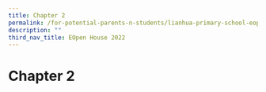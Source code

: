 ```yaml
---
title: Chapter 2
permalink: /for-potential-parents-n-students/lianhua-primary-school-eopen-house-2022/chapter-2/
description: ""
third_nav_title: EOpen House 2022
---
```

# Chapter 2